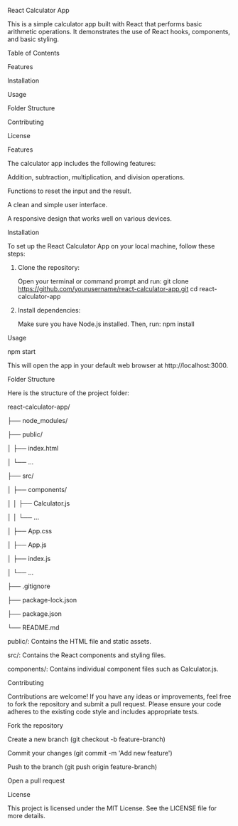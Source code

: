 React Calculator App

This is a simple calculator app built with React that performs basic arithmetic operations. It demonstrates the use of React hooks, components, and basic styling.


Table of Contents

Features

Installation

Usage

Folder Structure

Contributing

License


Features

The calculator app includes the following features:

Addition, subtraction, multiplication, and division operations.

Functions to reset the input and the result.

A clean and simple user interface.

A responsive design that works well on various devices.


Installation

To set up the React Calculator App on your local machine, follow these steps:

1. Clone the repository:

   Open your terminal or command prompt and run:
   git clone https://github.com/yourusername/react-calculator-app.git
   cd react-calculator-app

2. Install dependencies:

   Make sure you have Node.js installed. Then, run:
   npm install


Usage

npm start

This will open the app in your default web browser at http://localhost:3000.


Folder Structure

Here is the structure of the project folder:

react-calculator-app/

├── node_modules/

├── public/

│   ├── index.html

│   └── ...

├── src/

│   ├── components/

│   │   ├── Calculator.js

│   │   └── ...

│   ├── App.css

│   ├── App.js

│   ├── index.js

│   └── ...

├── .gitignore

├── package-lock.json

├── package.json

└── README.md


public/: Contains the HTML file and static assets.

src/: Contains the React components and styling files.

components/: Contains individual component files such as Calculator.js.


Contributing

Contributions are welcome! If you have any ideas or improvements, feel free to fork the repository and submit a pull request. Please ensure your code adheres to the existing code style and includes appropriate tests.


Fork the repository

Create a new branch (git checkout -b feature-branch)

Commit your changes (git commit -m 'Add new feature')

Push to the branch (git push origin feature-branch)

Open a pull request


License

This project is licensed under the MIT License. See the LICENSE file for more details.

